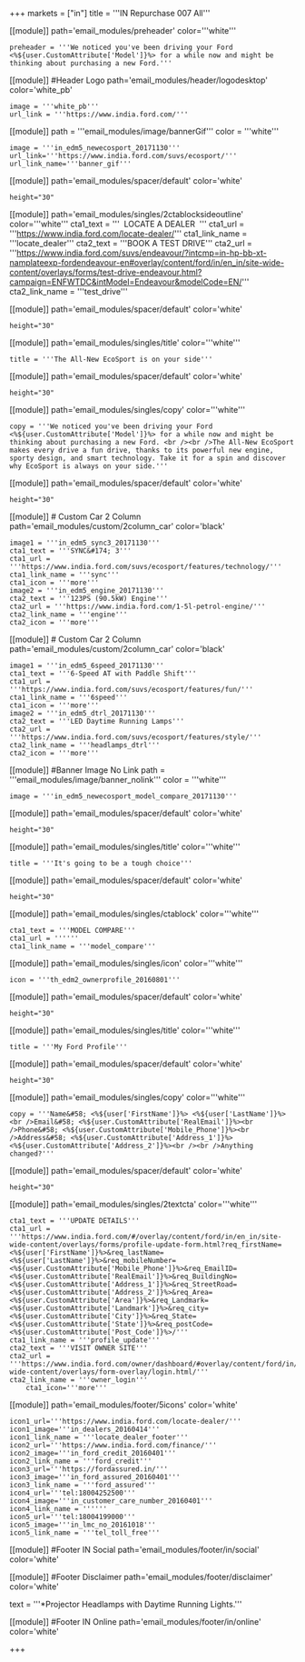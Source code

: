 +++
markets = ["in"]
title = '''IN Repurchase 007 All'''

[[module]]
path='email_modules/preheader'
color='''white'''

	preheader = '''We noticed you've been driving your Ford <%${user.CustomAttribute['Model']}%> for a while now and might be thinking about purchasing a new Ford.'''

[[module]] #Header Logo
path='email_modules/header/logodesktop'
color='white_pb'

	image = '''white_pb'''
	url_link = '''https://www.india.ford.com/'''

[[module]]
path = '''email_modules/image/bannerGif'''
color = '''white'''

	image = '''in_edm5_newecosport_20171130'''
	url_link='''https://www.india.ford.com/suvs/ecosport/'''
	url_link_name='''banner_gif'''
    
[[module]]
path='email_modules/spacer/default'
color='white'

	height="30"

[[module]]
path='email_modules/singles/2ctablocksideoutline'
color='''white'''
	cta1_text = '''&nbsp;&nbsp;LOCATE A DEALER&nbsp;&nbsp;'''
	cta1_url = '''https://www.india.ford.com/locate-dealer/'''
	cta1_link_name = '''locate_dealer'''
	cta2_text = '''BOOK A TEST DRIVE'''
	cta2_url = '''https://www.india.ford.com/suvs/endeavour/?intcmp=in-hp-bb-xt-namplateexp-fordendeavour-en#overlay/content/ford/in/en_in/site-wide-content/overlays/forms/test-drive-endeavour.html?campaign=ENFWTDC&intModel=Endeavour&modelCode=EN/'''
	cta2_link_name = '''test_drive'''
    
[[module]]
path='email_modules/spacer/default'
color='white'

	height="30"

[[module]]
path='email_modules/singles/title'
color='''white'''

	title = '''The All-New EcoSport is on your side'''

[[module]]
path='email_modules/spacer/default'
color='white'

	height="30"

[[module]]
path='email_modules/singles/copy'
color='''white'''

	copy = '''We noticed you've been driving your Ford <%${user.CustomAttribute['Model']}%> for a while now and might be thinking about purchasing a new Ford. <br /><br />The All-New EcoSport makes every drive a fun drive, thanks to its powerful new engine, sporty design, and smart technology. Take it for a spin and discover why EcoSport is always on your side.'''

[[module]]
path='email_modules/spacer/default'
color='white'

	height="30"
    
[[module]] # Custom Car 2 Column
path='email_modules/custom/2column_car'
color='black'

	image1 = '''in_edm5_sync3_20171130'''
	cta1_text = '''SYNC&#174; 3'''
	cta1_url = '''https://www.india.ford.com/suvs/ecosport/features/technology/'''
	cta1_link_name = '''sync'''
	cta1_icon = '''more'''
	image2 = '''in_edm5_engine_20171130'''
	cta2_text = '''123PS (90.5kW) Engine'''
	cta2_url = '''https://www.india.ford.com/1-5l-petrol-engine/'''
	cta2_link_name = '''engine'''
	cta2_icon = '''more'''    

[[module]] # Custom Car 2 Column
path='email_modules/custom/2column_car'
color='black'

	image1 = '''in_edm5_6speed_20171130'''
	cta1_text = '''6-Speed AT with Paddle Shift'''
	cta1_url = '''https://www.india.ford.com/suvs/ecosport/features/fun/'''
	cta1_link_name = '''6speed'''
	cta1_icon = '''more'''
	image2 = '''in_edm5_dtrl_20171130'''
	cta2_text = '''LED Daytime Running Lamps'''
	cta2_url = '''https://www.india.ford.com/suvs/ecosport/features/style/'''
	cta2_link_name = '''headlamps_dtrl'''
	cta2_icon = '''more'''

[[module]] #Banner Image No Link
path = '''email_modules/image/banner_nolink'''
color = '''white'''

	image = '''in_edm5_newecosport_model_compare_20171130'''

[[module]]
path='email_modules/spacer/default'
color='white'

	height="30"

 [[module]]
path='email_modules/singles/title'
color='''white'''

	title = '''It's going to be a tough choice''' 

[[module]]
path='email_modules/spacer/default'
color='white'

	height="30"

[[module]]
path='email_modules/singles/ctablock'
color='''white'''

	cta1_text = '''MODEL COMPARE'''
	cta1_url = ''''''
	cta1_link_name = '''model_compare'''

[[module]]
path='email_modules/singles/icon'
color='''white'''

	icon = '''th_edm2_ownerprofile_20160801'''

[[module]]
path='email_modules/spacer/default'
color='white'

	height="30"

[[module]]
path='email_modules/singles/title'
color='''white'''

	title = '''My Ford Profile'''
    
[[module]]
path='email_modules/spacer/default'
color='white'

	height="30"

[[module]]
path='email_modules/singles/copy'
color='''white'''

	copy = '''Name&#58; <%${user['FirstName']}%> <%${user['LastName']}%><br />Email&#58; <%${user.CustomAttribute['RealEmail']}%><br />Phone&#58; <%${user.CustomAttribute['Mobile_Phone']}%><br />Address&#58; <%${user.CustomAttribute['Address_1']}%> <%${user.CustomAttribute['Address_2']}%><br /><br />Anything changed?'''
    
[[module]]
path='email_modules/spacer/default'
color='white'

	height="30"

[[module]]
path='email_modules/singles/2textcta'
color='''white'''

	cta1_text = '''UPDATE DETAILS'''
	cta1_url = '''https://www.india.ford.com/#/overlay/content/ford/in/en_in/site-wide-content/overlays/forms/profile-update-form.html?req_firstName=<%${user['FirstName']}%>&req_lastName=<%${user['LastName']}%>&req_mobileNumber=<%${user.CustomAttribute['Mobile_Phone']}%>&req_EmailID=<%${user.CustomAttribute['RealEmail']}%>&req_BuildingNo=<%${user.CustomAttribute['Address_1']}%>&req_StreetRoad=<%${user.CustomAttribute['Address_2']}%>&req_Area=<%${user.CustomAttribute['Area']}%>&req_Landmark=<%${user.CustomAttribute['Landmark']}%>&req_city=<%${user.CustomAttribute['City']}%>&req_State=<%${user.CustomAttribute['State']}%>&req_postCode=<%${user.CustomAttribute['Post_Code']}%>/'''
	cta1_link_name = '''profile_update'''
	cta2_text = '''VISIT OWNER SITE'''
	cta2_url = '''https://www.india.ford.com/owner/dashboard/#overlay/content/ford/in/en_in/site-wide-content/overlays/form-overlay/login.html/'''
	cta2_link_name = '''owner_login'''
		cta1_icon='''more'''

[[module]]
path='email_modules/footer/5icons'
color='white'

	icon1_url='''https://www.india.ford.com/locate-dealer/'''
	icon1_image='''in_dealers_20160414'''
	icon1_link_name = '''locate_dealer_footer'''
	icon2_url='''https://www.india.ford.com/finance/'''
	icon2_image='''in_ford_credit_20160401'''
	icon2_link_name = '''ford_credit'''
	icon3_url='''https://fordassured.in/'''
	icon3_image='''in_ford_assured_20160401'''
	icon3_link_name = '''ford_assured'''
	icon4_url='''tel:18004252500'''
	icon4_image='''in_customer_care_number_20160401'''
	icon4_link_name = ''''''
	icon5_url='''tel:18004199000'''
	icon5_image='''in_lmc_no_20161018'''
	icon5_link_name = '''tel_toll_free'''

[[module]] #Footer IN Social
path='email_modules/footer/in/social'
color='white'

[[module]] #Footer Disclaimer
path='email_modules/footer/disclaimer'
color='white'

  text = '''*Projector Headlamps with Daytime Running Lights.'''

[[module]] #Footer IN Online
path='email_modules/footer/in/online'
color='white'


+++